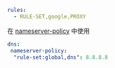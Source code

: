```yaml
rules:
  - RULE-SET,google,PROXY
```

在 [nameserver-policy](../dns/index.md) 中使用

```yaml
dns:
 nameserver-policy:
  "rule-set:global,dns": 8.8.8.8
```